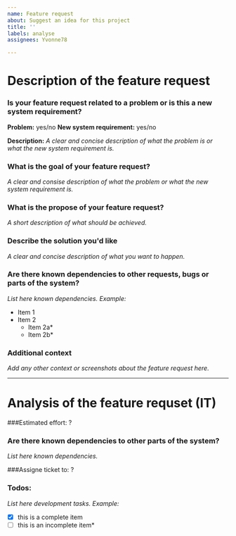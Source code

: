 ```yaml
---
name: Feature request
about: Suggest an idea for this project
title: ''
labels: analyse
assignees: Yvonne78

---
```


# Description of the feature request

### Is your feature request related to a problem or is this a new system requirement?

**Problem:** yes/no
**New system requirement:** yes/no

**Description:**
*A clear and concise description of what the problem is or what the new system requirement is.*

### What is the goal of your feature request?
*A clear and consise description of what the problem or what the new system requirement is.*

### What is the propose of your feature request?
*A short description of what should be achieved.*

### Describe the solution you'd like
*A clear and concise description of what you want to happen.*

### Are there known dependencies to other requests, bugs or parts of the system?
*List here known dependencies.*
*Example:*
* Item 1
* Item 2
   * Item 2a*
   * Item 2b*

### Additional context
*Add any other context or screenshots about the feature request here.*

--------------------------------------------------------------------------------------------------------------------------------------------

# Analysis of the feature requset (IT)

###Estimated effort: ?

### Are there known dependencies to other parts of the system?
*List here known dependencies.*

###Assigne ticket to: ?

### Todos:
*List here development tasks.* 
*Example:*
- [x] this is a complete item
- [ ] this is an incomplete item*
